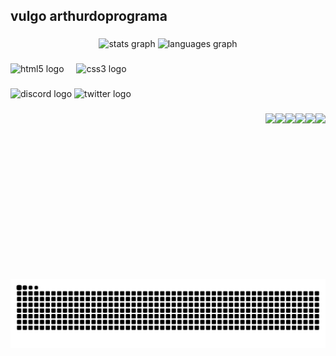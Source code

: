 <h2 align="left">vulgo arthurdoprograma</h2>

###

<div align="center">
  <img src="https://github-readme-stats.vercel.app/api?username=arthurmedeiros10&hide_title=false&hide_rank=false&show_icons=true&include_all_commits=true&count_private=true&disable_animations=false&theme=dracula&locale=en&hide_border=false" height="150" alt="stats graph"  />
  <img src="https://github-readme-stats.vercel.app/api/top-langs?username=arthurmedeiros10&locale=en&hide_title=false&layout=compact&card_width=320&langs_count=5&theme=dracula&hide_border=false" height="150" alt="languages graph"  />
</div>

###

<div align="left">
  <img src="https://cdn.jsdelivr.net/gh/devicons/devicon/icons/html5/html5-original.svg" height="30" alt="html5 logo"  />
  <img width="12" />
  <img src="https://cdn.jsdelivr.net/gh/devicons/devicon/icons/css3/css3-original.svg" height="30" alt="css3 logo"  />
</div>

###

<div align="left">
  <img src="https://img.shields.io/static/v1?message=Discord&logo=discord&label=&color=7289DA&logoColor=white&labelColor=&style=for-the-badge" height="35" alt="discord logo"  />
  <img src="https://img.shields.io/static/v1?message=Twitter&logo=twitter&label=&color=1DA1F2&logoColor=white&labelColor=&style=for-the-badge" height="35" alt="twitter logo"  />
</div>

###

<img align="right" height="265" src="https://media.tenor.com/adLokhFRSiQAAAAm/kasper-dancing.webphttps://i.imgflip.com/65efzo.gif"  />

###

<img align="right" height="265" src="https://media.tenor.com/adLokhFRSiQAAAAm/kasper-dancing.webp"  />

###

<img align="right" height="265" src="https://media.tenor.com/adLokhFRSiQAAAAm/kasper-dancing.webp "  />

###

<img align="right" height="265" src="https://media.tenor.com/adLokhFRSiQAAAAm/kasper-dancing.webp"  />

###

<img align="right" height="265" src="https://media.tenor.com/adLokhFRSiQAAAAm/kasper-dancing.webp"  />

###

<img align="right" height="265" src="https://media.tenor.com/adLokhFRSiQAAAAm/kasper-dancing.webp"  />

###

<br clear="both">

<img src="https://raw.githubusercontent.com/arthurmedeiros10/arthurmedeiros10/output/snake.svg" alt="Snake animation" />

###
